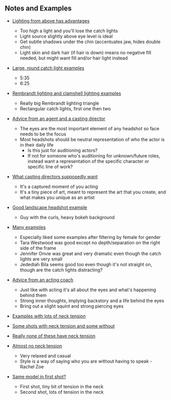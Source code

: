 
## Notes and Examples
- [Lighting from above has advantages](https://digital-photography-school.com/3-lighting-setups-headshots/)
    - Too high a light and you'll lose the catch lights
    - Light source slightly above eye level is ideal
    - Get subtle shadows under the chin (accentuates jaw, hides double chin)
    - Light skin and dark hair (if hair is down) means no negative fill needed, but might want fill and/or hair light instead

- [Large, round catch light examples](http://www.ulearnphotography.com/studio-lighting/how-to-shoot-actor-headshot-model-portraits/)
    - 5:35
    - 6:25

- [Rembrandt lighting and clamshell lighting examples](https://www.amateurphotographer.co.uk/technique/expert_advice/how-to-take-better-headshots-lighting-132728)
    - Really big Rembrandt lighting triangle
    - Rectangular catch lights, first one then two

- [Advice from an agent and a casting director](https://www.stewartwhitley.com/news-blog/http/wwwbackstagecom/interview/8-tips-better-headshots-agent-and-cd/utmcampaigneditorial20postsutmcontent18553891utmmediumsocialutmsourcetwitter)
    - The eyes are the most important element of any headshot so face needs to be the focus
    - Most headshots should be neutral representation of who the actor is in their daily life
        - Is this just for auditioning actors?
        - If not for someone who's auditioning for unknown/future roles, instead want a representation of the specific character or specific line of work?

- [What casting directors supposedly want](https://www.nycastings.com/headshot-fixes-every-casting-director-wishes-you-would-do/)
    - It's a captured moment of you acting
    - It's a tiny piece of art, meant to represent the art that you create, and what makes you unique as an artist

- [Good landscape headshot example](https://actinginlondon.co.uk/acting-headshots-guide/)
    - Guy with the curls, heavy bokeh background

- [Many examples](https://www.jordanmatter.com/photography/head-shots/actor-headshots)
    - Especially liked some examples after filtering by female for gender
    - Tara Westwood was good except no depth/separation on the right side of the frame
    - Jennifer Onvie was great and very dramatic even though the catch lights are very small
    - Jedediah Bila seems good too even though it's not straight on, though are the catch lights distracting?

- [Advice from an acting coach](https://www.backstage.com/magazine/article/tips-better-headshot-11730/)
    - Just like with acting it's all about the eyes and what's happening behind them
    - Strong inner thoughts, implying backstory and a life behind the eyes
    - Bring out a slight squint and strong piercing eyes

- [Examples with lots of neck tension](https://www.linkedin.com/pulse/20141013143030-11257534-how-to-look-your-best-for-a-headshot/?articleId=8449492689580492922)

- [Some shots with neck tension and some without](https://www.binksheadshots.com/blog-headshot-tips-and-tricks/2020/3/17/top-5-clothing-options-for-women-to-bring-to-a-headshot-session-kt8z8)

- [Really none of these have neck tension](https://www.maddiepeschong.com/headshot-tips/)

- [Almost no neck tension](https://onlineprofilepros.com/say-cheese-here-are-7-factors-that-go-into-the-perfect-headshot/)
    - Very relaxed and casual
    - Style is a way of saying who you are without having to speak - Rachel Zoe

- [Same model in first shot?](https://motinternational.com/6-tips-to-look-good-in-business-headshots/)
    - First shot, tiny bit of tension in the neck
    - Second shot, lots of tension in the neck
